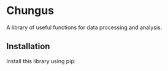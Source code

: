 # Chungus

A library of useful functions for data processing and analysis.

## Installation
Install this library using pip:
